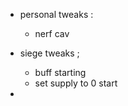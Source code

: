 - personal tweaks :
    - nerf cav


- siege tweaks ;
    - buff starting
    - set supply to 0 start
    
- 